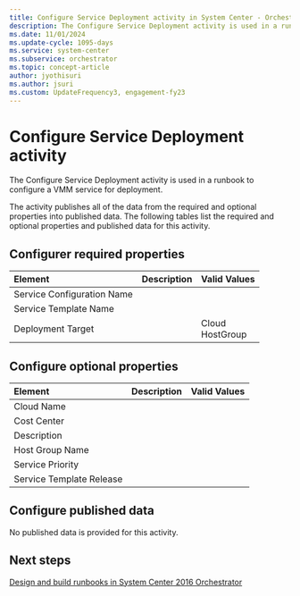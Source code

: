 ```yaml
---
title: Configure Service Deployment activity in System Center - Orchestrator
description: The Configure Service Deployment activity is used in a runbook to configure a VMM service for deployment. It also lists configure optional properties.
ms.date: 11/01/2024
ms.update-cycle: 1095-days
ms.service: system-center
ms.subservice: orchestrator
ms.topic: concept-article
author: jyothisuri
ms.author: jsuri
ms.custom: UpdateFrequency3, engagement-fy23
---
```

# Configure Service Deployment activity

The Configure Service Deployment activity is used in a runbook to configure a VMM service for deployment.

The activity publishes all of the data from the required and optional properties into published data. The following tables list the required and optional properties and published data for this activity.

## Configurer required properties

| **Element**   | **Description** | **Valid Values**   |
|:---|:---|:---|
| Service Configuration Name |   |   |
| Service Template Name   |   |   |
| Deployment Target   |   | Cloud<br>HostGroup |

## Configure optional properties

| **Element**   | **Description** | **Valid Values** |
|:---|:---|:---|
| Cloud Name   |   |   |
| Cost Center   |   |   |
| Description   |   |   |
| Host Group Name   |   |   |
| Service Priority   |   |   |
| Service Template Release |   |   |

## Configure published data

No published data is provided for this activity.

## Next steps

[Design and build runbooks in System Center 2016 Orchestrator](design-and-build-runbooks.md)
